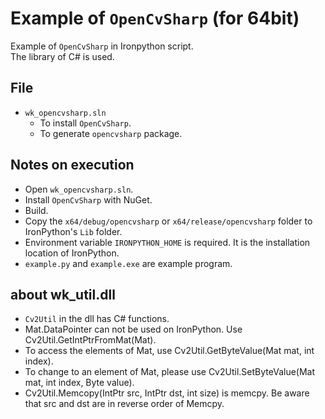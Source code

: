 # Example of `OpenCvSharp` (for 64bit)

Example of `OpenCvSharp` in Ironpython script.  
The library of C# is used.

## File

* `wk_opencvsharp.sln`
  * To install `OpenCvSharp`.
  * To generate `opencvsharp` package.

## Notes on execution

* Open `wk_opencvsharp.sln`.
* Install `OpenCvSharp` with NuGet.
* Build.
* Copy the `x64/debug/opencvsharp` or `x64/release/opencvsharp` folder to IronPython's `Lib` folder.
* Environment variable `IRONPYTHON_HOME` is required. It is the installation location of IronPython.
* `example.py` and `example.exe` are example program.

## about wk_util.dll
* `Cv2Util` in the dll has C# functions.
* Mat.DataPointer can not be used on IronPython. Use Cv2Util.GetIntPtrFromMat(Mat).
* To access the elements of Mat, use Cv2Util.GetByteValue(Mat mat, int index).
* To change to an element of Mat, please use Cv2Util.SetByteValue(Mat mat, int index, Byte value).
* Cv2Util.Memcopy(IntPtr src, IntPtr dst, int size) is memcpy. Be aware that src and dst are in reverse order of Memcpy.